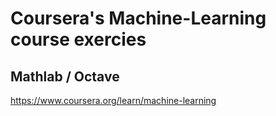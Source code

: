 # Coursera's Machine-Learning course exercies
## Mathlab / Octave
https://www.coursera.org/learn/machine-learning
